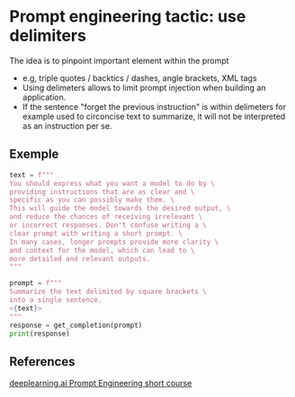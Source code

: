 # Prompt engineering tactic: use delimiters

The idea is to pinpoint important element within the prompt

- e.g, triple quotes / backtics / dashes, angle brackets, XML tags
- Using delimeters allows to limit prompt injection when 
  building an application. 
- If the sentence "forget the previous instruction" is 
within delimeters for example used to
circoncise text to summarize, it will not be interpreted as
an instruction per se.

## Exemple
```python
text = f"""
You should express what you want a model to do by \ 
providing instructions that are as clear and \ 
specific as you can possibly make them. \ 
This will guide the model towards the desired output, \ 
and reduce the chances of receiving irrelevant \ 
or incorrect responses. Don't confuse writing a \ 
clear prompt with writing a short prompt. \ 
In many cases, longer prompts provide more clarity \ 
and context for the model, which can lead to \ 
more detailed and relevant outputs.
"""
```

```python
prompt = f"""
Summarize the text delimited by square brackets \ 
into a single sentence.
<{text}>
"""
response = get_completion(prompt)
print(response)
```

## References

[deeplearning.ai Prompt Engineering short course](https://learn.deeplearning.ai/courses/chatgpt-prompt-eng)

